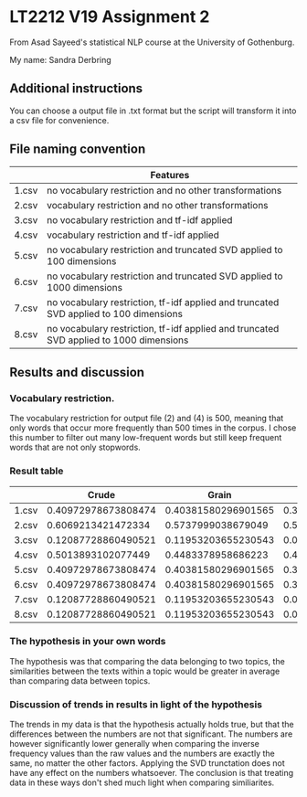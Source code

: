# LT2212 V19 Assignment 2

From Asad Sayeed's statistical NLP course at the University of Gothenburg.

My name: Sandra Derbring

## Additional instructions

You can choose a output file in .txt format but the script will transform it into a csv file for convenience. 

## File naming convention

|       | Features                                                                               |
|-------|----------------------------------------------------------------------------------------|
| 1.csv | no vocabulary restriction and no other transformations                                 |
| 2.csv | vocabulary restriction and no other transformations                                    |
| 3.csv | no vocabulary restriction and tf-idf applied                                           |
| 4.csv | vocabulary restriction and tf-idf applied                                              |
| 5.csv | no vocabulary restriction and truncated SVD applied to 100 dimensions                  |
| 6.csv | no vocabulary restriction and truncated SVD applied to 1000 dimensions                 |
| 7.csv | no vocabulary restriction, tf-idf applied and truncated SVD applied to 100 dimensions  |
| 8.csv | no vocabulary restriction, tf-idf applied and truncated SVD applied to 1000 dimensions |

## Results and discussion

### Vocabulary restriction.

The vocabulary restriction for output file (2) and (4) is 500, meaning that only words that occur more frequently than 500 times in the corpus. I chose this number to filter out many low-frequent words but still keep frequent words that are not only stopwords.

### Result table

|       | Crude               | Grain               | Crude to grain      | Grain to crude      |
|-------|---------------------|---------------------|---------------------|---------------------|
| 1.csv | 0.40972978673808474 | 0.40381580296901565 | 0.3669166364591192  | 0.36691663645911965 |
| 2.csv | 0.6069213421472334  | 0.5737999038679049  | 0.5445101257668392  | 0.5445101257668352  |
| 3.csv | 0.12087728860490521 | 0.11953203655230543 | 0.08872626926860958 | 0.08872626926861149 |
| 4.csv | 0.5013893102077449  | 0.4483378958686223  | 0.40042725733848666 | 0.4004272573385009  |
| 5.csv | 0.40972978673808474 | 0.40381580296901565 | 0.3669166364591192  | 0.36691663645911965 |
| 6.csv | 0.40972978673808474 | 0.40381580296901565 | 0.3669166364591192  | 0.36691663645911965 |
| 7.csv | 0.12087728860490521 | 0.11953203655230543 | 0.08872626926860958 | 0.08872626926861149 |
| 8.csv | 0.12087728860490521 | 0.11953203655230543 | 0.08872626926860958 | 0.08872626926861149 |

### The hypothesis in your own words
The hypothesis was that comparing the data belonging to two topics, the similarities between the texts within a topic would be greater in average than comparing data between topics. 

### Discussion of trends in results in light of the hypothesis
The trends in my data is that the hypothesis actually holds true, but that the differences between the numbers are not that significant. The numbers are however significantly lower generally when comparing the inverse frequency values than the raw values and the numbers are exactly the same, no matter the other factors. Applying the SVD trunctation does not have any effect on the numbers whatsoever. The conclusion is that treating data in these ways don't shed much light when comparing similiarites.
